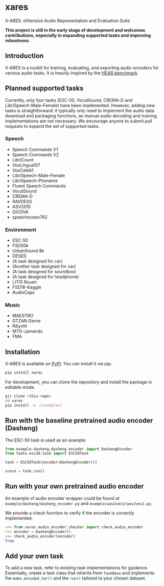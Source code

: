 # xares

X-ARES: eXtensive Audio Representation and Evaluation Suite

**This project is still in the early stage of development and welcomes contributions, especially in expanding supported tasks and improving robustness.**

## Introduction

X-ARES is a toolkit for training, evaluating, and exporting audio encoders for various audio tasks. It is heavily inspired by the [HEAR benchmark](https://hearbenchmark.com/).

## Planned supported tasks

Currently, only four tasks (ESC-50, VocalSound, CREMA-D and LibriSpeech-Male-Female) have been implemented. However, adding new tasks is straightforward: it typically only need to implement the audio data download and packaging functions, as manual audio decoding and training implementations are not necessary. We encourage anyone to submit pull requests to expand the set of supported tasks.

### Speech

- Speech Commands V1
- Speech Commands V2
- LibriCount
- VoxLingua107
- VoxCeleb1
- LibriSpeech-Male-Female
- LibriSpeech-Phoneme
- Fluent Speech Commands
- VocalSound
- CREMA-D
- RAVDESS
- ASV2015
- DiCOVA
- speechocean762

### Environment

- ESC-50
- FSD50k
- UrbanSound 8k
- DESED
- (A task designed for car)
- (Another task designed for car)
- (A task designed for soundbox)
- (A task designed for headphone)
- LITIS Rouen
- FSD18-Kaggle
- AudioCaps

### Music

- MAESTRO
- GTZAN Genre
- NSynth
- MTG-Jamendo
- FMA

## Installation

X-ARES is available on [PyPI](https://pypi.org/project/xares/). You can install it via pip.

```bash
pip install xares
```

For development, you can clone the repository and install the package in editable mode.

```bash
git clone <this-repo>
cd xares
pip install -e .[examples]
```

## Run with the baseline pretrained audio encoder (Dasheng)

The ESC-50 task is used as an example.

```python
from example.dasheng.dasheng_encoder import DashengEncoder
from tasks.esc50.task import ESC50Task

task = ESC50Task(encoder=DashengEncoder())

score = task.run()
```

## Run with your own pretrained audio encoder

An example of audio encoder wrapper could be found at `example/dasheng/dasheng_encoder.py` and `example/wav2vec2/wav2vec2.py`.

We provide a check function to verify if the encoder is correctly implemented:

```python
>>> from xares.audio_encoder_checker import check_audio_encoder
>>> encoder = DashengEncoder()
>>> check_audio_encoder(encoder)
True
```

## Add your own task

To add a new task, refer to existing task implementations for guidance. Essentially, create a task class that inherits from `TaskBase` and implements the `make_encoded_tar()` and the `run()` tailored to your chosen dataset.
